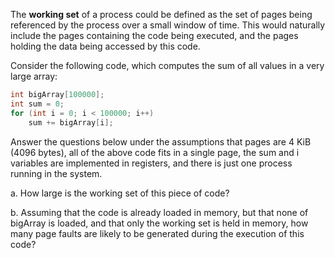 The **working set** of a process could be defined as the set of pages being referenced by the process over a small window of time. This would naturally include the pages containing the code being executed, and the pages holding the data being accessed by this code.

Consider the following code, which computes the sum of all values in a very large array:

```c
int bigArray[100000];
int sum = 0;
for (int i = 0; i < 100000; i++)
    sum += bigArray[i];
```

Answer the questions below under the assumptions that pages are 4 KiB (4096 bytes), all of the above code fits in a single page, the sum and i variables are implemented in registers, and there is just one process running in the system.

a. How large is the working set of this piece of code?


b. Assuming that the code is already loaded in memory, but that none of bigArray is loaded, and that only the working set is held in memory, how many page faults are likely to be generated during the execution of this code?


